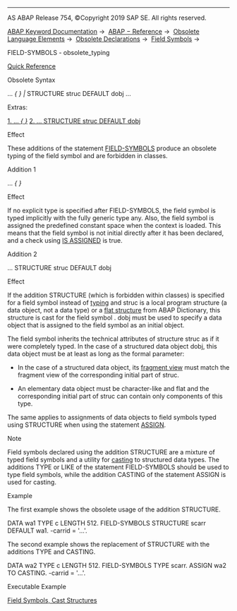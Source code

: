   

* * *

AS ABAP Release 754, ©Copyright 2019 SAP SE. All rights reserved.

[ABAP Keyword Documentation](https://help.sap.com/doc/abapdocu_754_index_htm/7.54/en-US/abenabap.htm) →  [ABAP − Reference](https://help.sap.com/doc/abapdocu_754_index_htm/7.54/en-US/abenabap_reference.htm) →  [Obsolete Language Elements](https://help.sap.com/doc/abapdocu_754_index_htm/7.54/en-US/abenabap_obsolete.htm) →  [Obsolete Declarations](https://help.sap.com/doc/abapdocu_754_index_htm/7.54/en-US/abenobsolete_declarations.htm) →  [Field Symbols](https://help.sap.com/doc/abapdocu_754_index_htm/7.54/en-US/abenfield_symbols_obsolete.htm) → 

FIELD-SYMBOLS - obsolete\_typing

[Quick Reference](https://help.sap.com/doc/abapdocu_754_index_htm/7.54/en-US/abapfield-symbols_shortref.htm)

Obsolete Syntax

... *{* *}* *|* STRUCTURE struc DEFAULT dobj ...

Extras:

[1\. ... *{* *}*](#!ABAP_ADDITION_1@1@)
[2\. ... STRUCTURE struc DEFAULT dobj](#!ABAP_ADDITION_2@2@)

Effect

These additions of the statement [FIELD-SYMBOLS](https://help.sap.com/doc/abapdocu_754_index_htm/7.54/en-US/abapfield-symbols.htm) produce an obsolete typing of the field symbol and are forbidden in classes.

Addition 1

... *{* *}*

Effect

If no explicit type is specified after FIELD-SYMBOLS, the field symbol is typed implicitly with the fully generic type any. Also, the field symbol is assigned the predefined constant space when the context is loaded. This means that the field symbol is not initial directly after it has been declared, and a check using [IS ASSIGNED](https://help.sap.com/doc/abapdocu_754_index_htm/7.54/en-US/abenlogexp_assigned.htm) is true.

Addition 2

... STRUCTURE struc DEFAULT dobj

Effect

If the addition STRUCTURE (which is forbidden within classes) is specified for a field symbol instead of [typing](https://help.sap.com/doc/abapdocu_754_index_htm/7.54/en-US/abentyping_syntax.htm) and struc is a local program structure (a data object, not a data type) or a [flat structure](https://help.sap.com/doc/abapdocu_754_index_htm/7.54/en-US/abenflat_structure_glosry.htm "Glossary Entry") from ABAP Dictionary, this structure is cast for the field symbol <fs>. dobj must be used to specify a data object that is assigned to the field symbol as an initial object.

The field symbol inherits the technical attributes of structure struc as if it were completely typed. In the case of a structured data object dobj, this data object must be at least as long as the formal parameter:

-   In the case of a structured data object, its [fragment view](https://help.sap.com/doc/abapdocu_754_index_htm/7.54/en-US/abenunicode_fragment_view_glosry.htm "Glossary Entry") must match the fragment view of the corresponding initial part of struc.
    
-   An elementary data object must be character-like and flat and the corresponding initial part of struc can contain only components of this type.
    

The same applies to assignments of data objects to field symbols typed using STRUCTURE when using the statement [ASSIGN](https://help.sap.com/doc/abapdocu_754_index_htm/7.54/en-US/abapassign.htm).

Note

Field symbols declared using the addition STRUCTURE are a mixture of typed field symbols and a utility for [casting](https://help.sap.com/doc/abapdocu_754_index_htm/7.54/en-US/abencast_casting_glosry.htm "Glossary Entry") to structured data types. The additions TYPE or LIKE of the statement FIELD-SYMBOLS should be used to type field symbols, while the addition CASTING of the statement ASSIGN is used for casting.

Example

The first example shows the obsolete usage of the addition STRUCTURE.

DATA wa1 TYPE c LENGTH 512.
FIELD-SYMBOLS <scarr1> STRUCTURE scarr DEFAULT wa1.
<scarr1>-carrid = '...'.

The second example shows the replacement of STRUCTURE with the additions TYPE and CASTING.

DATA wa2 TYPE c LENGTH 512.
FIELD-SYMBOLS <scarr2> TYPE scarr.
ASSIGN wa2 TO <scarr2> CASTING.
<scarr2>-carrid = '...'.

Executable Example

[Field Symbols, Cast Structures](https://help.sap.com/doc/abapdocu_754_index_htm/7.54/en-US/abenfield_symbols_struc_abexa.htm)